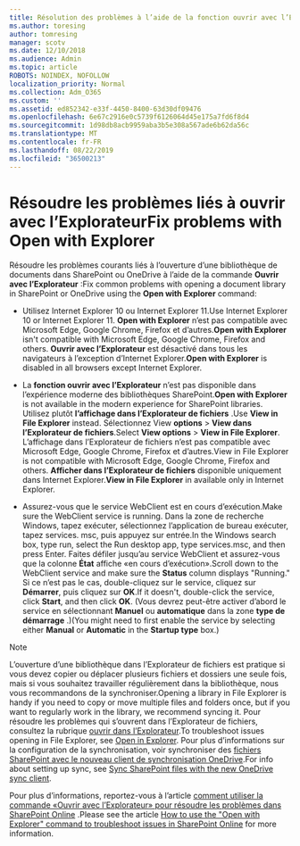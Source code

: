 ```yaml
---
title: Résolution des problèmes à l’aide de la fonction ouvrir avec l’Explorateur
ms.author: toresing
author: tomresing
manager: scotv
ms.date: 12/10/2018
ms.audience: Admin
ms.topic: article
ROBOTS: NOINDEX, NOFOLLOW
localization_priority: Normal
ms.collection: Adm_O365
ms.custom: ''
ms.assetid: ed852342-e33f-4450-8400-63d30df09476
ms.openlocfilehash: 6e67c2916e0c5739f6126064d45e175a7fd6f8d4
ms.sourcegitcommit: 1d98db8acb9959aba3b5e308a567ade6b62da56c
ms.translationtype: MT
ms.contentlocale: fr-FR
ms.lasthandoff: 08/22/2019
ms.locfileid: "36500213"
---
```

# <a name="fix-problems-with-open-with-explorer"></a><span data-ttu-id="1695b-102">Résoudre les problèmes liés à ouvrir avec l’Explorateur</span><span class="sxs-lookup"><span data-stu-id="1695b-102">Fix problems with Open with Explorer</span></span>

<span data-ttu-id="1695b-103">Résoudre les problèmes courants liés à l’ouverture d’une bibliothèque de documents dans SharePoint ou OneDrive à l’aide de la commande **Ouvrir avec l’Explorateur** :</span><span class="sxs-lookup"><span data-stu-id="1695b-103">Fix common problems with opening a document library in SharePoint or OneDrive using the **Open with Explorer** command:</span></span> 
  
- <span data-ttu-id="1695b-104">Utilisez Internet Explorer 10 ou Internet Explorer 11.</span><span class="sxs-lookup"><span data-stu-id="1695b-104">Use Internet Explorer 10 or Internet Explorer 11.</span></span> <span data-ttu-id="1695b-105">**Open with Explorer** n’est pas compatible avec Microsoft Edge, Google Chrome, Firefox et d’autres.</span><span class="sxs-lookup"><span data-stu-id="1695b-105">**Open with Explorer** isn't compatible with Microsoft Edge, Google Chrome, Firefox and others.</span></span> <span data-ttu-id="1695b-106">**Ouvrir avec l’Explorateur** est désactivé dans tous les navigateurs à l’exception d’Internet Explorer.</span><span class="sxs-lookup"><span data-stu-id="1695b-106">**Open with Explorer** is disabled in all browsers except Internet Explorer.</span></span> 
    
- <span data-ttu-id="1695b-107">La **fonction ouvrir avec l’Explorateur** n’est pas disponible dans l’expérience moderne des bibliothèques SharePoint.</span><span class="sxs-lookup"><span data-stu-id="1695b-107">**Open with Explorer** is not available in the modern experience for SharePoint libraries.</span></span> <span data-ttu-id="1695b-108">Utilisez plutôt **l’affichage dans l’Explorateur de fichiers** .</span><span class="sxs-lookup"><span data-stu-id="1695b-108">Use **View in File Explorer** instead.</span></span> <span data-ttu-id="1695b-109">Sélectionnez View **options** \> **View dans l’Explorateur de fichiers**.</span><span class="sxs-lookup"><span data-stu-id="1695b-109">Select **View options** \> **View in File Explorer**.</span></span> <span data-ttu-id="1695b-110">L’affichage dans l’Explorateur de fichiers n’est pas compatible avec Microsoft Edge, Google Chrome, Firefox et d’autres.</span><span class="sxs-lookup"><span data-stu-id="1695b-110">View in File Explorer is not compatible with Microsoft Edge, Google Chrome, Firefox and others.</span></span> <span data-ttu-id="1695b-111">**Afficher dans l’Explorateur de fichiers** disponible uniquement dans Internet Explorer.</span><span class="sxs-lookup"><span data-stu-id="1695b-111">**View in File Explorer** in available only in Internet Explorer.</span></span> 
    
- <span data-ttu-id="1695b-112">Assurez-vous que le service WebClient est en cours d’exécution.</span><span class="sxs-lookup"><span data-stu-id="1695b-112">Make sure the WebClient service is running.</span></span> <span data-ttu-id="1695b-113">Dans la zone de recherche Windows, tapez exécuter, sélectionnez l’application de bureau exécuter, tapez services. msc, puis appuyez sur entrée.</span><span class="sxs-lookup"><span data-stu-id="1695b-113">In the Windows search box, type run, select the Run desktop app, type services.msc, and then press Enter.</span></span> <span data-ttu-id="1695b-114">Faites défiler jusqu’au service WebClient et assurez-vous que la colonne **État** affiche «en cours d’exécution».</span><span class="sxs-lookup"><span data-stu-id="1695b-114">Scroll down to the WebClient service and make sure the **Status** column displays "Running."</span></span> <span data-ttu-id="1695b-115">Si ce n’est pas le cas, double-cliquez sur le service, cliquez sur **Démarrer**, puis cliquez sur **OK**.</span><span class="sxs-lookup"><span data-stu-id="1695b-115">If it doesn't, double-click the service, click **Start**, and then click **OK**.</span></span> <span data-ttu-id="1695b-116">(Vous devrez peut-être activer d’abord le service en sélectionnant **Manuel** ou **automatique** dans la zone **type de démarrage** .)</span><span class="sxs-lookup"><span data-stu-id="1695b-116">(You might need to first enable the service by selecting either **Manual** or **Automatic** in the **Startup type** box.)</span></span> 
    
> [!NOTE]
> <span data-ttu-id="1695b-117">L’ouverture d’une bibliothèque dans l’Explorateur de fichiers est pratique si vous devez copier ou déplacer plusieurs fichiers et dossiers une seule fois, mais si vous souhaitez travailler régulièrement dans la bibliothèque, nous vous recommandons de la synchroniser.</span><span class="sxs-lookup"><span data-stu-id="1695b-117">Opening a library in File Explorer is handy if you need to copy or move multiple files and folders once, but if you want to regularly work in the library, we recommend syncing it.</span></span> <span data-ttu-id="1695b-118">Pour résoudre les problèmes qui s’ouvrent dans l’Explorateur de fichiers, consultez la rubrique [ouvrir dans l’Explorateur](https://go.microsoft.com/fwlink/?linkid=871665).</span><span class="sxs-lookup"><span data-stu-id="1695b-118">To troubleshoot issues opening in File Explorer, see [Open in Explorer](https://go.microsoft.com/fwlink/?linkid=871665).</span></span> <span data-ttu-id="1695b-119">Pour plus d’informations sur la configuration de la synchronisation, voir synchroniser des [fichiers SharePoint avec le nouveau client de synchronisation OneDrive](https://go.microsoft.com/fwlink/?linkid=871666).</span><span class="sxs-lookup"><span data-stu-id="1695b-119">For info about setting up sync, see [Sync SharePoint files with the new OneDrive sync client](https://go.microsoft.com/fwlink/?linkid=871666).</span></span>
  
<span data-ttu-id="1695b-120">Pour plus d’informations, reportez-vous à l’article [comment utiliser la commande «Ouvrir avec l’Explorateur» pour résoudre les problèmes dans SharePoint Online](https://support.office.com/article/How-to-use-the-Open-with-Explorer-command-to-troubleshoot-issues-in-SharePoint-Online-87155331-0c92-4224-a4c1-da5c21c4ade4) .</span><span class="sxs-lookup"><span data-stu-id="1695b-120">Please see the article [How to use the "Open with Explorer" command to troubleshoot issues in SharePoint Online](https://support.office.com/article/How-to-use-the-Open-with-Explorer-command-to-troubleshoot-issues-in-SharePoint-Online-87155331-0c92-4224-a4c1-da5c21c4ade4) for more information.</span></span> 
  

